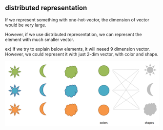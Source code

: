 ## distributed representation

If we represent something with one-hot-vector, the dimension of vector would be very large.

However, if we use distributed representation, we can represent the element with much smaller vector.

ex) If we try to explain below elements, it will neeed 9 dimension vector. However, we could represent it with just 2-dim vector,
with color and shape.

![distributed_representation](./img/distributed_representation.png)
